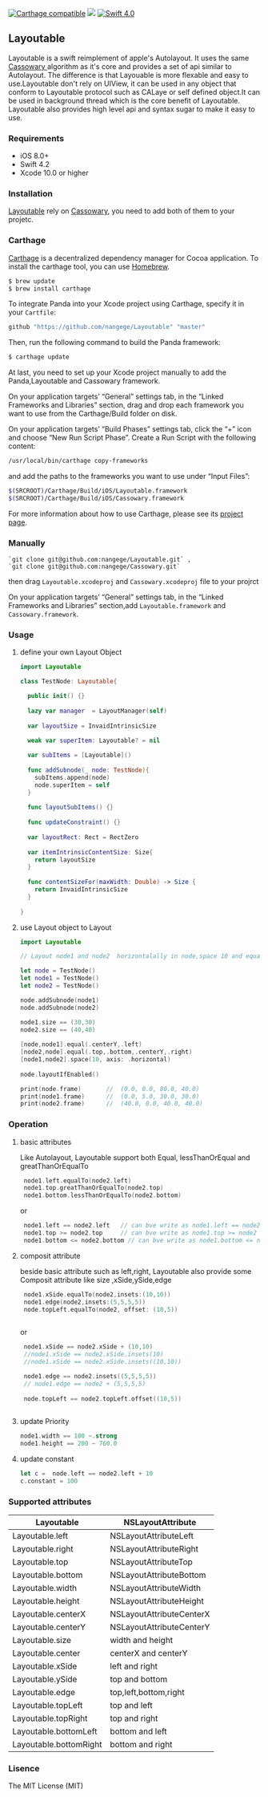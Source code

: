[![Carthage compatible](https://img.shields.io/badge/Carthage-compatible-4BC51D.svg?style=flat)](https://github.com/Carthage/Carthage)
[![](https://img.shields.io/badge/iOS-8.0%2B-lightgrey.svg)]()
[![Swift 4.0](https://img.shields.io/badge/Swift-4.2-orange.svg)]()

## Layoutable 

Layoutable is a swift reimplement of apple's Autolayout. It uses the same [Cassowary ](https://constraints.cs.washington.edu/cassowary/) algorithm as it's core and provides a set of api similar to Autolayout. The difference is that Layouable is more flexable and easy to use.Layoutable don't rely on UIView, it can be used in any object that conform to Layoutable protocol such as CALaye or self defined object.It can be used in background thread which is the core benefit of Layoutable. Layoutable also provides high level api and syntax sugar to make it easy to use.

### Requirements
- iOS 8.0+
- Swift 4.2 
- Xcode 10.0 or higher

### Installation

[Layoutable](https://github.com/nangege/Layoutable) rely on [Cassowary](https://github.com/nangege/Cassowary), you need to add both of them to your projetc.

### Carthage


[Carthage](https://github.com/Carthage/Carthage) is a decentralized dependency manager for Cocoa application. To install the carthage tool, you can use [Homebrew](http://brew.sh).

```bash
$ brew update
$ brew install carthage
```

To integrate Panda into your Xcode project using Carthage, specify it in your `Cartfile`:

```bash
github "https://github.com/nangege/Layoutable" "master"
```

Then, run the following command to build the Panda framework:

```bash
$ carthage update
```

At last, you need to set up your Xcode project manually to add the Panda,Layoutable and Cassowary framework.

On your application targets’ “General” settings tab, in the “Linked Frameworks and Libraries” section, drag and drop each framework you want to use from the Carthage/Build folder on disk.

On your application targets’ “Build Phases” settings tab, click the “+” icon and choose “New Run Script Phase”. Create a Run Script with the following content:

```bash
/usr/local/bin/carthage copy-frameworks
```

and add the paths to the frameworks you want to use under “Input Files”:

```bash
$(SRCROOT)/Carthage/Build/iOS/Layoutable.framework
$(SRCROOT)/Carthage/Build/iOS/Cassowary.framework
```

For more information about how to use Carthage, please see its [project page](https://github.com/Carthage/Carthage).

### Manually
               
    `git clone git@github.com:nangege/Layoutable.git` ,
    `git clone git@github.com:nangege/Cassowary.git`
            
            
  then drag `Layoutable.xcodeproj` and `Cassowary.xcodeproj` file to your projrct 

On your application targets’ “General” settings tab, in the “Linked Frameworks and Libraries” section,add `Layoutable.framework` and `Cassowary.framework`.


### Usage

1. define your own Layout Object
 
    ```swift
    import Layoutable
	
    class TestNode: Layoutable{

      public init() {}
  
      lazy var manager  = LayoutManager(self)
  
      var layoutSize = InvaidIntrinsicSize

      weak var superItem: Layoutable? = nil
  
      var subItems = [Layoutable]()
  
      func addSubnode(_ node: TestNode){
        subItems.append(node)
        node.superItem = self
      }
  
      func layoutSubItems() {}
  
      func updateConstraint() {}
  
      var layoutRect: Rect = RectZero
  
      var itemIntrinsicContentSize: Size{
        return layoutSize
      }
  
      func contentSizeFor(maxWidth: Double) -> Size {
        return InvaidIntrinsicSize
      }
  
    }

    ```

2. use Layout object to Layout
    
    ```swift
    import Layoutable   
    
    // Layout node1 and node2  horizontalally in node,space 10 and equal center in Vertical
    
    let node = TestNode()
    let node1 = TestNode()
    let node2 = TestNode()
    
    node.addSubnode(node1)
    node.addSubnode(node2)
    
    node1.size == (30,30)
    node2.size == (40,40)
	  
    [node,node1].equal(.centerY,.left)  
    [node2,node].equal(.top,.bottom,.centerY,.right)
    [node1,node2].space(10, axis: .horizontal)
	  
    node.layoutIfEnabled()
	
    print(node.frame)       //  (0.0, 0.0, 80.0, 40.0)
    print(node1.frame)      //  (0.0, 5.0, 30.0, 30.0)
    print(node2.frame)      //  (40.0, 0.0, 40.0, 40.0)
    
    ```
    
### Operation

1. basic attributes
  
    Like Autolayout, Layoutable support both Equal, lessThanOrEqual and greatThanOrEqualTo

    ```swift
     node1.left.equalTo(node2.left)
     node1.top.greatThanOrEqualTo(node2.top)
     node1.bottom.lessThanOrEqualTo(node2.bottom)
    ```
     or
	
    ```swift
     node1.left == node2.left   // can bve write as node1.left == node2  
     node1.top >= node2.top     // can bve write as node1.top >= node2
     node1.bottom <= node2.bottom // can bve write as node1.bottom <= node2
    
    ```
2. composit attribute

   beside basic attribute such as  left,right, Layoutable also provide some Composit attribute like size ,xSide,ySide,edge
   
   ```swift
    node1.xSide.equalTo(node2,insets:(10,10))
    node1.edge(node2,insets:(5,5,5,5))
    node.topLeft.equalTo(node2, offset: (10,5))
      
   ```
   or
   
   ```swift
    node1.xSide == node2.xSide + (10,10) 
    //node1.xSide == node2.xSide.insets(10)
    //node1.xSide == node2.xSide.insets((10,10))
   
    node1.edge == node2.insets((5,5,5,5))
    // node1.edge == node2 + (5,5,5,5)
    
    node.topLeft == node2.topLeft.offset((10,5))
    
   ```
 
3. update Priority

     ```swift 
     node1.width == 100 ~.strong 
     node1.height == 200 ~ 760.0
      ``` 
4. update constant

    ```swift
    let c =  node.left == node2.left + 10
    c.constant = 100
    
    ```   
 
### Supported attributes


Layoutable                   |  NSLayoutAttribute
-------------------------    |  --------------------------
Layoutable.left              |  NSLayoutAttributeLeft
Layoutable.right             |  NSLayoutAttributeRight
Layoutable.top               |  NSLayoutAttributeTop
Layoutable.bottom            |  NSLayoutAttributeBottom
Layoutable.width             |  NSLayoutAttributeWidth
Layoutable.height            |  NSLayoutAttributeHeight
Layoutable.centerX           |  NSLayoutAttributeCenterX
Layoutable.centerY           |  NSLayoutAttributeCenterY
Layoutable.size              |  width and height
Layoutable.center            |  centerX and centerY
Layoutable.xSide             |  left and right
Layoutable.ySide             |  top and bottom
Layoutable.edge              |  top,left,bottom,right
Layoutable.topLeft           |  top and left
Layoutable.topRight          |  top and right
Layoutable.bottomLeft        |  bottom and left
Layoutable.bottomRight       |  bottom and right


### Lisence

The MIT License (MIT)




